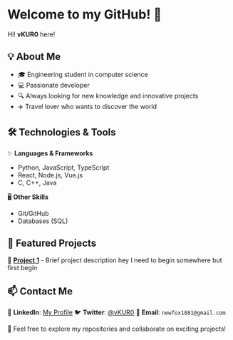 # Welcome to my GitHub! 👋

Hi! **vKUR0** here!

## 💡 About Me

- 🎓 Engineering student in computer science
- 💻 Passionate developer
- 🔍 Always looking for new knowledge and innovative projects
- ✈️  Travel lover who wants to discover the world

## 🛠️ Technologies & Tools

✨ **Languages & Frameworks**
- Python, JavaScript, TypeScript
- React, Node.js, Vue.js
- C, C++, Java

🖥️ **Other Skills**
- Git/GitHub
- Databases (SQL)

## 📌 Featured Projects

🔹 **[Project 1](#)** - Brief project description
hey I need to begin somewhere but first begin

## 📫 Contact Me

💼 **LinkedIn**: [My Profile](#)
🐦 **Twitter**: [@vKUR0](#)
📧 **Email**: `newfox1881@gmail.com`

🚀 Feel free to explore my repositories and collaborate on exciting projects!
